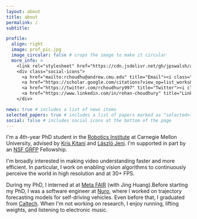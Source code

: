 ```yaml
---
layout: about
title: about
permalink: /
subtitle:

profile:
  align: right
  image: prof_pic.jpg
  image_circular: false # crops the image to make it circular
  more_info: >
    <link rel="stylesheet" href="https://cdn.jsdelivr.net/gh/jpswalsh/academicons@1/css/academicons.min.css">
    <div class="social-icons">
      <a href="mailto:rchoudhu@andrew.cmu.edu" title="Email"><i class="fas fa-envelope"></i></a>
      <a href="https://scholar.google.com/citations?view_op=list_works&hl=en&user=G01350MAAAAJ" title="Google Scholar"><i class="ai ai-google-scholar"></i></a>
      <a href="https://twitter.com/rchoudhury997" title="Twitter"><i class="fab fa-twitter"></i></a>
      <a href="https://www.linkedin.com/in/rohan-choudhury" title="LinkedIn"><i class="fab fa-linkedin"></i></a>
    </div>

news: true # includes a list of news items
selected_papers: true # includes a list of papers marked as "selected={true}"
social: false # includes social icons at the bottom of the page
---
```


I'm a 4th-year PhD student in the [Robotics Institute](https://www.ri.cmu.edu/) at Carnegie Mellon University, advised by [Kris Kitani](https://kriskitani.github.io/) and [László Jeni](https://www.laszlojeni.com/). I'm supported in part by an [NSF GRFP](https://www.nsfgrfp.org/) Fellowship.

I'm broadly interested in making video understanding faster and more efficient. In particular, I work on enabling vision algorithms to continuously perceive the world in high resolution and at 30+ FPS. 

During my PhD, I interned at at [Meta FAIR](https://ai.meta.com/) (with Jing Huang).Before starting my PhD, I was a software engineer at [Nuro](https://www.nuro.ai/), where I worked on trajectory forecasting models for self-driving vehicles. Even before that, I graduated from [Caltech](https://www.caltech.edu/). When I'm not working on research, I enjoy running, lifting weights, and listening to electronic music.